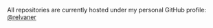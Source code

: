 All repositories are currently hosted under my personal GitHub profile: [@relvaner](https://github.com/relvaner)
